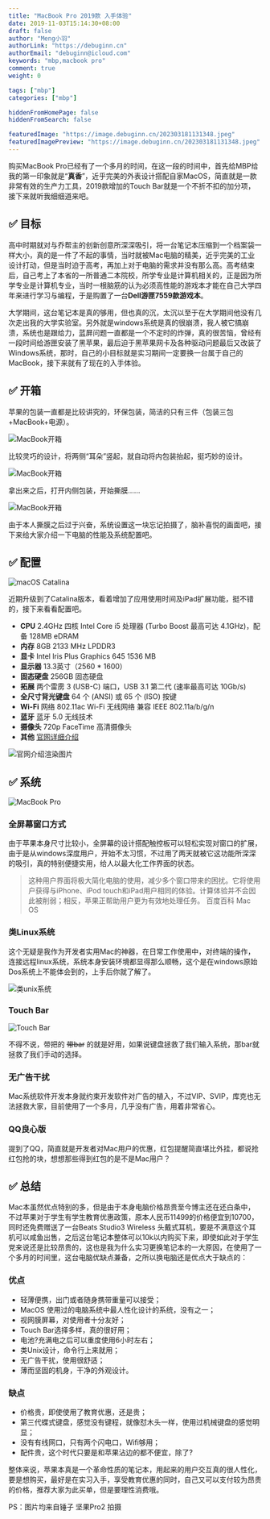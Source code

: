 ```yaml
---
title: "MacBook Pro 2019款 入手体验"
date: 2019-11-03T15:14:30+08:00
draft: false
author: "Meng小羽"
authorLink: "https://debuginn.cn"
authorEmail: "debuginn@icloud.com"
keywords: "mbp,macbook pro"
comment: true
weight: 0

tags: ["mbp"]
categories: ["mbp"]

hiddenFromHomePage: false
hiddenFromSearch: false

featuredImage: "https://image.debuginn.cn/202303181131348.jpeg"
featuredImagePreview: "https://image.debuginn.cn/202303181131348.jpeg"
---
```


购买MacBook Pro已经有了一个多月的时间，在这一段的时间中，首先给MBP给我的第一印象就是“**真香**”，近乎完美的外表设计搭配自家MacOS，简直就是一款非常有效的生产力工具，2019款增加的Touch Bar就是一个不折不扣的加分项，接下来就听我细细道来吧。

## ✅ 目标

高中时期就对与乔帮主的创新创意所深深吸引，将一台笔记本压缩到一个档案袋一样大小，真的是一件了不起的事情，当时就被Mac电脑的精美，近乎完美的工业设计打动，但是当时迫于高考，再加上对于电脑的需求并没有那么高。高考结束后，自己考上了本省的一所普通二本院校，所学专业是计算机相关的，正是因为所学专业是计算机专业，当时一根脑筋的认为必须高性能的游戏本才能在自己大学四年来进行学习与编程，于是购置了一台**Dell游匣7559款游戏本**。

大学期间，这台笔记本是真的够用，但也真的沉，太沉以至于在大学期间他没有几次走出我的大学实验室。另外就是windows系统是真的很崩溃，我人被它搞崩溃，系统也是跟给力，蓝屏问题一直都是一个不定时的炸弹，真的很苦恼，曾经有一段时间给游匣安装了黑苹果，最后迫于黑苹果网卡及各种驱动问题最后又改装了Windows系统，那时，自己的小目标就是实习期间一定要换一台属于自己的MacBook，接下来就有了现在的入手体验。

## ✅ 开箱

苹果的包装一直都是比较讲究的，环保包装，简洁的只有三件（包装三包+MacBook+电源）。

![MacBook开箱](https://image.debuginn.cn/202303181134689.jpg)

比较灵巧的设计，将两侧“耳朵”竖起，就自动将内包装抬起，挺巧妙的设计。

![MacBook开箱](https://image.debuginn.cn/202303181134716.jpg)

拿出来之后，打开内侧包装，开始撕膜......

![MacBook开箱](https://image.debuginn.cn/202303181134329.jpg)

由于本人撕膜之后过于兴奋，系统设置这一块忘记拍摄了，脑补喜悦的画面吧，接下来给大家介绍一下电脑的性能及系统配置吧。

## ✅ 配置

![macOS Catalina](https://image.debuginn.cn/202303181135828.jpg)

近期升级到了Catalina版本，看着增加了应用使用时间及iPad扩展功能，挺不错的，接下来看看配置吧。

- **CPU** 2.4GHz 四核 Intel Core i5 处理器 (Turbo Boost 最高可达 4.1GHz)，配备 128MB eDRAM 
- **内存** 8GB 2133 MHz LPDDR3 
- **显卡** Intel lris Plus Graphics 645 1536 MB 
- **显示器** 13.3英寸（2560 * 1600） 
- **固态硬盘** 256GB 固态硬盘 
- **拓展** 两个雷雳 3 (USB-C) 端口，USB 3.1 第二代 (速率最高可达 10Gb/s)
- **全尺寸背光键盘** 64 个 (ANSI) 或 65 个 (ISO) 按键 
- **Wi-Fi** 网络 802.11ac Wi-Fi 无线网络 兼容 IEEE 802.11a/b/g/n 
- **蓝牙** 蓝牙 5.0 无线技术 
- **摄像头** 720p FaceTime 高清摄像头 
- **其他**  [官网详细介绍](https://www.apple.com/cn/macbook-pro/specs/)

![官网介绍渲染图片](https://image.debuginn.cn/202303181137974.jpg)

## ✅ 系统

![MacBook Pro](https://image.debuginn.cn/202303181137879.jpg)

### 全屏幕窗口方式

由于苹果本身尺寸比较小，全屏幕的设计搭配触控板可以轻松实现对窗口的扩展，由于是从windows深度用户，开始不太习惯，不过用了两天就被它这功能所深深的吸引，真的特别便捷实用，给人以最大化工作界面的状态。

> 这种用户界面将极大简化电脑的使用，减少多个窗口带来的困扰。它将使用户获得与iPhone、iPod touch和iPad用户相同的体验。计算体验并不会因此被削弱；相反，苹果正帮助用户更为有效地处理任务。
百度百科 Mac OS

### 类Linux系统

这个无疑是我作为开发者实用Mac的神器，在日常工作使用中，对终端的操作，连接远程linux系统，系统本身安装环境都显得那么顺畅，这个是在windows原始Dos系统上不能体会到的，上手后你就了解了。

![类unix系统](https://image.debuginn.cn/202303181138872.jpg)

### Touch Bar

![Touch Bar](https://image.debuginn.cn/202303181138286.jpg)

不得不说，带把的 ~~带bar~~ 的就是好用，如果说键盘拯救了我们输入系统，那bar就拯救了我们手动的选择。

### 无广告干扰

Mac系统软件开发本身就约束开发软件对广告的植入，不过VIP、SVIP，库克也无法拯救大家，目前使用了一个多月，几乎没有广告，用着非常省心。

### QQ良心版

提到了QQ，简直就是开发者对Mac用户的优惠，红包提醒简直堪比外挂，都说抢红包抢的块，想想那些得到红包的是不是Mac用户？

## ✅ 总结

Mac本虽然优点特别的多，但是由于本身电脑价格昂贵至今博主还在还白条中，不过苹果对于学生有学生教育优惠政策，原本人民币11499的价格便宜到10700，同时还免费赠送了一台Beats Studio3 Wireless 头戴式耳机，要是不满意这个耳机可以咸鱼出售，之后这台笔记本整体可以10k以内购买下来，即使如此对于学生党来说还是比较昂贵的，这也是我为什么实习更换笔记本的一大原因，在使用了一个多月的时间里，这台电脑优缺点兼备，之所以换电脑还是优点大于缺点的：

### 优点

- 轻薄便携，出门或者随身携带重量可以接受； 
- MacOS 使用过的电脑系统中最人性化设计的系统，没有之一； 
- 视网膜屏幕，对使用者十分友好； 
- Touch Bar选择多样，真的很好用； 
- 电池?充满电之后可以重度使用6小时左右； 
- 类Unix设计，命令行上来就用； 
- 无广告干扰，使用很舒适； 
- 薄而坚固的机身，干净的外观设计。

### 缺点

- 价格贵，即使使用了教育优惠，还是贵； 
- 第三代蝶式键盘，感觉没有键程，就像怼木头一样，使用过机械键盘的感觉明显； 
- 没有有线网口，只有两个闪电口，Wifi够用； 
- 配件贵，这个时代只要是和苹果沾边的都不便宜，除了?

整体来说，苹果本真是一个革命性质的笔记本，用起来的用户交互真的很人性化，要是想购买，最好是在实习入手，享受教育优惠的同时，自己又可以支付较为昂贵的价格，推荐大家为此买单，但是要理性消费哦。

PS：图片均来自锤子 坚果Pro2 拍摄
